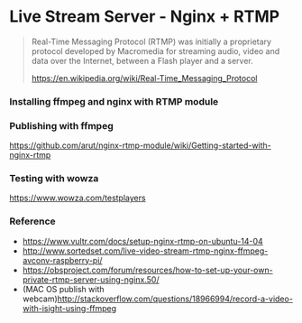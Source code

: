 # Live Stream Server - Nginx + RTMP

> Real-Time Messaging Protocol (RTMP) was initially a proprietary protocol developed by Macromedia for streaming audio, video and data over the Internet, between a Flash player and a server.
>
> https://en.wikipedia.org/wiki/Real-Time_Messaging_Protocol

### Installing ffmpeg and nginx with RTMP module

### Publishing with ffmpeg
https://github.com/arut/nginx-rtmp-module/wiki/Getting-started-with-nginx-rtmp

### Testing with wowza
https://www.wowza.com/testplayers


### Reference
- https://www.vultr.com/docs/setup-nginx-rtmp-on-ubuntu-14-04
- http://www.sortedset.com/live-video-stream-rtmp-nginx-ffmpeg-avconv-raspberry-pi/
- https://obsproject.com/forum/resources/how-to-set-up-your-own-private-rtmp-server-using-nginx.50/
- (MAC OS publish with webcam)http://stackoverflow.com/questions/18966994/record-a-video-with-isight-using-ffmpeg

